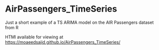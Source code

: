# AirPassengers_TimeSeries

Just a short example of a TS ARIMA model on the AIR Passengers dataset from R

HTMl available for viewing at https://moaeedsajid.github.io/AirPassengers_TimeSeries/
